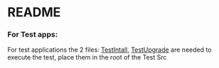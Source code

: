 # README #

### For Test apps:
For test applications the 2 files: 
[TestIntall](https://github.com/ruedenet/alops-boilerplate/tree/master/alopsboilerplateTest.AL/TestInstall.Codeunit.al), 
[TestUpgrade](https://github.com/ruedenet/alops-boilerplate/tree/master/alopsboilerplateTest.AL/TestUpgrade.Codeunit.al)
are needed to execute the test, place them in the root of the Test Src
